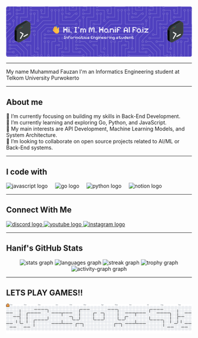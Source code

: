 <p align="center">
  <img src="https://raw.githubusercontent.com/hanif-12-01/hanif-12-01/main/github-header-banner.png" alt="Header Banner"/>
</p>





---

<p align="left">My name Muhammad Fauzan I'm an Informatics Engineering student at Telkom University Purwokerto</p>

---
<h2 align="left">About me</h2>



<p align="left">🔭 I’m currently focusing on building my skills in Back-End Development.<br>🌱 I’m currently learning and exploring Go, Python, and JavaScript.<br>🧠 My main interests are API Development, Machine Learning Models, and System Architecture.<br>👯 I’m looking to collaborate on open source projects related to AI/ML or Back-End systems.</p>

---

<h2 align="left">I code with</h2>



<div align="left">
  <img src="https://cdn.jsdelivr.net/gh/devicons/devicon/icons/javascript/javascript-original.svg" height="40" alt="javascript logo"  />
  <img width="12" />
  <img src="https://cdn.jsdelivr.net/gh/devicons/devicon/icons/go/go-original.svg" height="40" alt="go logo"  />
  <img width="12" />
  <img src="https://cdn.jsdelivr.net/gh/devicons/devicon/icons/python/python-original.svg" height="40" alt="python logo"  />
  <img width="12" />
  <img src="https://cdn.jsdelivr.net/gh/devicons/devicon/icons/notion/notion-original.svg" height="40" alt="notion logo"  />
</div>

---

<h2 align="left">Connect With Me</h2>



<div align="left">
  <a href="https://discord.com/users/nippp9742" target="_blank">
    <img src="https://raw.githubusercontent.com/maurodesouza/profile-readme-generator/master/src/assets/icons/social/discord/default.svg" width="52" height="40" alt="discord logo"  />
  </a>
  <a href="https://www.youtube.com/@zackkun3164" target="_blank">
    <img src="https://raw.githubusercontent.com/maurodesouza/profile-readme-generator/master/src/assets/icons/social/youtube/default.svg" width="52" height="40" alt="youtube logo"  />
  </a>
  <a href="https://www.instagram.com/a.nippp__05/" target="_blank">
    <img src="https://raw.githubusercontent.com/maurodesouza/profile-readme-generator/master/src/assets/icons/social/instagram/default.svg" width="52" height="40" alt="instagram logo"  />
  </a>
</div>

---

<h2 align="left">Hanif's GitHub Stats</h2>



<div align="center">
  <img src="https://github-readme-stats.vercel.app/api?username=hanif-12-01&hide_title=false&hide_rank=false&show_icons=true&include_all_commits=true&count_private=true&disable_animations=false&theme=dracula&locale=en&hide_border=false&order=1" height="150" alt="stats graph"  />
  <img src="https://github-readme-stats.vercel.app/api/top-langs?username=hanif-12-01&locale=en&hide_title=false&layout=compact&card_width=320&langs_count=5&theme=dracula&hide_border=false&order=2" height="150" alt="languages graph"  />
  <img src="https://streak-stats.demolab.com?user=hanif-12-01&locale=en&mode=daily&theme=dracula&hide_border=false&border_radius=5&order=3" height="150" alt="streak graph"  />
  <img src="https://github-profile-trophy.vercel.app?username=hanif-12-01&theme=dracula&column=-1&row=1&margin-w=8&margin-h=8&no-bg=false&no-frame=false&order=4" height="150" alt="trophy graph"  />
  <img src="https://github-readme-activity-graph.vercel.app/graph?username=hanif-12-01&radius=16&theme=react&area=true&order=5" height="300" alt="activity-graph graph"  />
</div>

---

<h2 align="left">LETS PLAY GAMES!!</h2>



<picture>
  <source media="(prefers-color-scheme: dark)" srcset="https://raw.githubusercontent.com/hanif-12-01/hanif-12-01/output/pacman-contribution-graph-dark.svg">
  <source media="(prefers-color-scheme: light)" srcset="https://raw.githubusercontent.com/hanif-12-01/hanif-12-01/output/pacman-contribution-graph.svg">
  <img alt="pacman contribution graph" src="https://raw.githubusercontent.com/hanif-12-01/hanif-12-01/output/pacman-contribution-graph.svg">
</picture>
